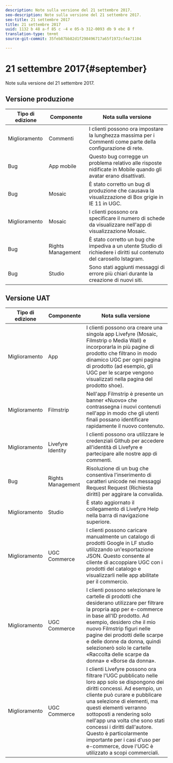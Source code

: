 ```yaml
---
description: Note sulla versione del 21 settembre 2017.
seo-description: Note sulla versione del 21 settembre 2017.
seo-title: 21 settembre 2017
title: 21 settembre 2017
uuid: 1132 b 48 a-f 85 c -4 e 05-b 312-0093 db 9 ebc 8 f
translation-type: tm+mt
source-git-commit: 35feb87bb82d1f298496717a65f1972cf4e71104

---
```



# 21 settembre 2017{#september}

Note sulla versione del 21 settembre 2017.

## Versione produzione

| **Tipo di edizione** | **Componente** | **Nota sulla versione** |
|---|---|---|
| Miglioramento | Commenti | I clienti possono ora impostare la lunghezza massima per i Commenti come parte della configurazione di rete. |
| Bug | App mobile | Questo bug corregge un problema relativo alle risposte nidificate in Mobile quando gli avatar erano disattivati. |
| Bug | Mosaic | È stato corretto un bug di produzione che causava la visualizzazione di Box grigie in IE 11 in UGC. |
| Miglioramento | Mosaic | I clienti possono ora specificare il numero di schede da visualizzare nell&#39;app di visualizzazione Mosaic. |
| Bug | Rights Management | È stato corretto un bug che impediva a un utente Studio di richiedere i diritti sul contenuto del carosello Istagram. |
| Bug | Studio | Sono stati aggiunti messaggi di errore più chiari durante la creazione di nuovi siti. |

## Versione UAT

| **Tipo di edizione** | **Componente** | **Nota sulla versione** |
|---|---|---|
| Miglioramento | App | I clienti possono ora creare una singola app Livefyre (Mosaic, Filmstrip o Media Wall) e incorporarla in più pagine di prodotto che filtrano in modo dinamico UGC per ogni pagina di prodotto (ad esempio, gli UGC per le scarpe vengono visualizzati nella pagina del prodotto shoe). |
| Miglioramento | Filmstrip | Nell&#39;app Filmstrip è presente un banner «Nuovo» che contrassegna i nuovi contenuti nell&#39;app in modo che gli utenti finali possano identificare rapidamente il nuovo contenuto. |
| Miglioramento | Livefyre Identity | I clienti possono ora utilizzare le credenziali Github per accedere all&#39;identità di Livefyre e partecipare alle nostre app di commenti. |
| Bug | Rights Management | Risoluzione di un bug che consentiva l&#39;inserimento di caratteri unicode nei messaggi Request Request (Richiesta diritti) per aggirare la convalida. |
| Miglioramento | Studio | È stato aggiornato il collegamento di Livefyre Help nella barra di navigazione superiore. |
| Miglioramento | UGC Commerce | I clienti possono caricare manualmente un catalogo di prodotti Google in LF studio utilizzando un&#39;esportazione JSON. Questo consente al cliente di accoppiare UGC con i prodotti del catalogo e visualizzarli nelle app abilitate per il commercio. |
| Miglioramento | UGC Commerce | I clienti possono selezionare le cartelle di prodotti che desiderano utilizzare per filtrare la propria app per e-commerce in base all&#39;ID prodotto. Ad esempio, desidero che il mio nuovo Filmstrip figuri nelle pagine dei prodotti delle scarpe e delle donne da donna, quindi selezionerò solo le cartelle «Raccolta delle scarpe da donna» e «Borse da donna». |
| Miglioramento | UGC Commerce | I clienti Livefyre possono ora filtrare l&#39;UGC pubblicato nelle loro app solo se dispongono dei diritti concessi. Ad esempio, un cliente può curare e pubblicare una selezione di elementi, ma questi elementi verranno sottoposti a rendering solo nell&#39;app una volta che sono stati concessi i diritti dall&#39;autore. Questo è particolarmente importante per i casi d&#39;uso per e-commerce, dove l&#39;UGC è utilizzato a scopi commerciali. |

